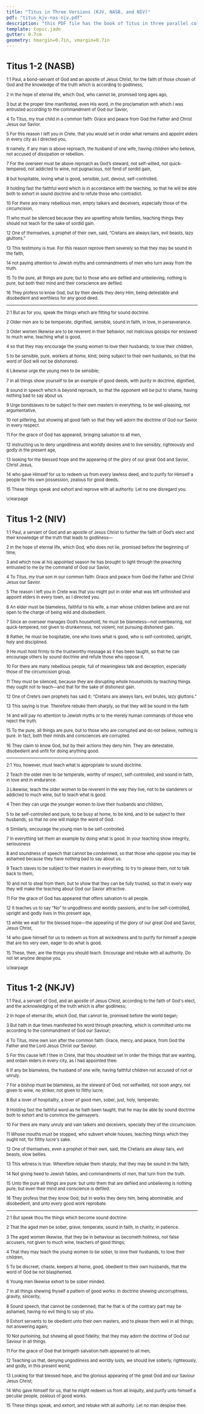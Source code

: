 ```yaml
---
title: "Titus in Three Versions (KJV, NASB, and NIV)"
pdf: "titus_kjv-nas-niv.pdf"
description: "this PDF file has the book of Titus in three parallel columns; this allows for comparing these three versions while you are studying."
template: topic.jade
gutter: 0.7cm
geometry: hmargin=0.7in, vmargin=0.7in
---
```


<div class="row parallel-verses" style="font-size: 80%;">

<div class="col-xs-4">

# Titus 1-2 (NASB)

1:1 Paul, a bond-servant of God and an apostle of Jesus Christ, for the faith of those chosen of God and the knowledge of the truth which is according to godliness, 

2 in the hope of eternal life, which God, who cannot lie, promised long ages ago, 

3 but at the proper time manifested, even His word, in the proclamation with which I was entrusted according to the commandment of God our Savior,

4 To Titus, my true child in a common faith: Grace and peace from God the Father and Christ Jesus our Savior.

5 For this reason I left you in Crete, that you would set in order what remains and appoint elders in every city as I directed you, 

6 namely, if any man is above reproach, the husband of one wife, having children who believe, not accused of dissipation or rebellion. 

7 For the overseer must be above reproach as God’s steward, not self-willed, not quick-tempered, not addicted to wine, not pugnacious, not fond of sordid gain, 

8 but hospitable, loving what is good, sensible, just, devout, self-controlled, 

9 holding fast the faithful word which is in accordance with the teaching, so that he will be able both to exhort in sound doctrine and to refute those who contradict.

10 For there are many rebellious men, empty talkers and deceivers, especially those of the circumcision, 

11 who must be silenced because they are upsetting whole families, teaching things they should not teach for the sake of sordid gain. 

12 One of themselves, a prophet of their own, said, “Cretans are always liars, evil beasts, lazy gluttons.” 

13 This testimony is true. For this reason reprove them severely so that they may be sound in the faith, 

14 not paying attention to Jewish myths and commandments of men who turn away from the truth. 

15 To the pure, all things are pure; but to those who are defiled and unbelieving, nothing is pure, but both their mind and their conscience are defiled. 

16 They profess to know God, but by their deeds they deny Him, being detestable and disobedient and worthless for any good deed.

---

2:1 But as for you, speak the things which are fitting for sound doctrine. 

2 Older men are to be temperate, dignified, sensible, sound in faith, in love, in perseverance.

3 Older women likewise are to be reverent in their behavior, not malicious gossips nor enslaved to much wine, teaching what is good, 

4 so that they may encourage the young women to love their husbands, to love their children, 

5 to be sensible, pure, workers at home, kind, being subject to their own husbands, so that the word of God will not be dishonored.

6 Likewise urge the young men to be sensible; 

7 in all things show yourself to be an example of good deeds, with purity in doctrine, dignified, 

8 sound in speech which is beyond reproach, so that the opponent will be put to shame, having nothing bad to say about us.

9 Urge bondslaves to be subject to their own masters in everything, to be well-pleasing, not argumentative, 

10 not pilfering, but showing all good faith so that they will adorn the doctrine of God our Savior in every respect.

11 For the grace of God has appeared, bringing salvation to all men, 

12 instructing us to deny ungodliness and worldly desires and to live sensibly, righteously and godly in the present age, 

13 looking for the blessed hope and the appearing of the glory of our great God and Savior, Christ Jesus, 

14 who gave Himself for us to redeem us from every lawless deed, and to purify for Himself a people for His own possession, zealous for good deeds.

15 These things speak and exhort and reprove with all authority. Let no one disregard you.


</div>
\clearpage
<div class="col-xs-4">

# Titus 1-2 (NIV)

1:1 Paul, a servant of God and an apostle of Jesus Christ to further the faith of God’s elect and their knowledge of the truth that leads to godliness— 

2 in the hope of eternal life, which God, who does not lie, promised before the beginning of time, 

3 and which now at his appointed season he has brought to light through the preaching entrusted to me by the command of God our Savior,

4 To Titus, my true son in our common faith: Grace and peace from God the Father and Christ Jesus our Savior.

5 The reason I left you in Crete was that you might put in order what was left unfinished and appoint elders in every town, as I directed you. 

6 An elder must be blameless, faithful to his wife, a man whose children believe and are not open to the charge of being wild and disobedient. 

7 Since an overseer manages God’s household, he must be blameless—not overbearing, not quick-tempered, not given to drunkenness, not violent, not pursuing dishonest gain. 

8 Rather, he must be hospitable, one who loves what is good, who is self-controlled, upright, holy and disciplined. 

9 He must hold firmly to the trustworthy message as it has been taught, so that he can encourage others by sound doctrine and refute those who oppose it.

10 For there are many rebellious people, full of meaningless talk and deception, especially those of the circumcision group. 

11 They must be silenced, because they are disrupting whole households by teaching things they ought not to teach—and that for the sake of dishonest gain. 

12 One of Crete’s own prophets has said it: “Cretans are always liars, evil brutes, lazy gluttons.” 

13 This saying is true. Therefore rebuke them sharply, so that they will be sound in the faith 

14 and will pay no attention to Jewish myths or to the merely human commands of those who reject the truth. 

15 To the pure, all things are pure, but to those who are corrupted and do not believe, nothing is pure. In fact, both their minds and consciences are corrupted. 

16 They claim to know God, but by their actions they deny him. They are detestable, disobedient and unfit for doing anything good.

---

2:1 You, however, must teach what is appropriate to sound doctrine. 

2 Teach the older men to be temperate, worthy of respect, self-controlled, and sound in faith, in love and in endurance.

3 Likewise, teach the older women to be reverent in the way they live, not to be slanderers or addicted to much wine, but to teach what is good. 

4 Then they can urge the younger women to love their husbands and children, 

5 to be self-controlled and pure, to be busy at home, to be kind, and to be subject to their husbands, so that no one will malign the word of God.

6 Similarly, encourage the young men to be self-controlled. 

7 In everything set them an example by doing what is good. In your teaching show integrity, seriousness 

8 and soundness of speech that cannot be condemned, so that those who oppose you may be ashamed because they have nothing bad to say about us.

9 Teach slaves to be subject to their masters in everything, to try to please them, not to talk back to them, 

10 and not to steal from them, but to show that they can be fully trusted, so that in every way they will make the teaching about God our Savior attractive.

11 For the grace of God has appeared that offers salvation to all people. 

12 It teaches us to say “No” to ungodliness and worldly passions, and to live self-controlled, upright and godly lives in this present age, 

13 while we wait for the blessed hope—the appearing of the glory of our great God and Savior, Jesus Christ, 

14 who gave himself for us to redeem us from all wickedness and to purify for himself a people that are his very own, eager to do what is good.

15 These, then, are the things you should teach. Encourage and rebuke with all authority. Do not let anyone despise you.


</div>
\clearpage
<div class="col-xs-4">

# Titus 1-2 (NKJV)

1:1 Paul, a servant of God, and an apostle of Jesus Christ, according to the faith of God's elect, and the acknowledging of the truth which is after godliness;

2 In hope of eternal life, which God, that cannot lie, promised before the world began;

3 But hath in due times manifested his word through preaching, which is committed unto me according to the commandment of God our Saviour;

4 To Titus, mine own son after the common faith: Grace, mercy, and peace, from God the Father and the Lord Jesus Christ our Saviour.

5 For this cause left I thee in Crete, that thou shouldest set in order the things that are wanting, and ordain elders in every city, as I had appointed thee:

6 If any be blameless, the husband of one wife, having faithful children not accused of riot or unruly.

7 For a bishop must be blameless, as the steward of God; not selfwilled, not soon angry, not given to wine, no striker, not given to filthy lucre;

8 But a lover of hospitality, a lover of good men, sober, just, holy, temperate;

9 Holding fast the faithful word as he hath been taught, that he may be able by sound doctrine both to exhort and to convince the gainsayers.

10 For there are many unruly and vain talkers and deceivers, specially they of the circumcision:

11 Whose mouths must be stopped, who subvert whole houses, teaching things which they ought not, for filthy lucre's sake.

12 One of themselves, even a prophet of their own, said, the Cretians are alway liars, evil beasts, slow bellies.

13 This witness is true. Wherefore rebuke them sharply, that they may be sound in the faith;

14 Not giving heed to Jewish fables, and commandments of men, that turn from the truth.

15 Unto the pure all things are pure: but unto them that are defiled and unbelieving is nothing pure; but even their mind and conscience is defiled.

16 They profess that they know God; but in works they deny him, being abominable, and disobedient, and unto every good work reprobate.

---

2:1 But speak thou the things which become sound doctrine:

2 That the aged men be sober, grave, temperate, sound in faith, in charity, in patience.

3 The aged women likewise, that they be in behaviour as becometh holiness, not false accusers, not given to much wine, teachers of good things;

4 That they may teach the young women to be sober, to love their husbands, to love their children,

5 To be discreet, chaste, keepers at home, good, obedient to their own husbands, that the word of God be not blasphemed.

6 Young men likewise exhort to be sober minded.

7 In all things shewing thyself a pattern of good works: in doctrine shewing uncorruptness, gravity, sincerity,

8 Sound speech, that cannot be condemned; that he that is of the contrary part may be ashamed, having no evil thing to say of you.

9 Exhort servants to be obedient unto their own masters, and to please them well in all things; not answering again;

10 Not purloining, but shewing all good fidelity; that they may adorn the doctrine of God our Saviour in all things.

11 For the grace of God that bringeth salvation hath appeared to all men,

12 Teaching us that, denying ungodliness and worldly lusts, we should live soberly, righteously, and godly, in this present world;

13 Looking for that blessed hope, and the glorious appearing of the great God and our Saviour Jesus Christ;

14 Who gave himself for us, that he might redeem us from all iniquity, and purify unto himself a peculiar people, zealous of good works.

15 These things speak, and exhort, and rebuke with all authority. Let no man despise thee.


</div>

</div>
